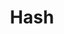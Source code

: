 ---
layout: list
type: tag
title: Hash
slug: hash
category: algorithm
sidebar: true
description: >
  Hash
---